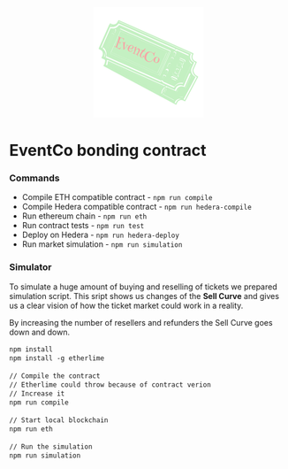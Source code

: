 <p align="center"><i><img src="./EventCo.png"> </i><p>

# EventCo bonding contract

### Commands
* Compile ETH compatible contract - `npm run compile`
* Compile Hedera compatible contract - `npm run hedera-compile`
* Run ethereum chain - `npm run eth`
* Run contract tests - `npm run test`
* Deploy on Hedera - `npm run hedera-deploy`
* Run market simulation - `npm run simulation`

### Simulator
To simulate a huge amount of buying and reselling of tickets we prepared simulation script. This sript shows us changes of the **Sell Curve** and gives us a clear vision of how the ticket market could work in a reality. 

By increasing the number of resellers and refunders the Sell Curve goes down and down.

```
npm install
npm install -g etherlime

// Compile the contract
// Etherlime could throw because of contract verion 
// Increase it
npm run compile

// Start local blockchain
npm run eth

// Run the simulation
npm run simulation
```